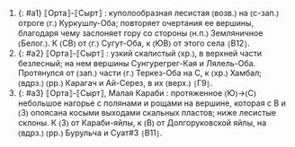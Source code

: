 ---
---

1. {: #a1} ⟦Орта⟧-⟦Сырт⟧
: куполообразная лесистая ⦅возв.⦆ на ⦅с-зап.⦆ отроге ⦅г.⦆ Куркушлу-Оба; повторяет очертания ее вершины, благодаря чему заслоняет гору со стороны ⦅н.п.⦆ Земляничное ⦅Белог.⦆. К ⦅СВ⦆ от ⦅г.⦆ Сугут-Оба, к ⦅ЮВ⦆ от этого села ⦃В12⦄.
2. {: #a2} ⟦Орта⟧-⟦Сырт⟧
: узкий скалистый ⦅хр.⦆, в верхней части безлесный; на нем вершины Сунгурегрег-Кая и Лялель-Оба. Протянулся от ⦅зап.⦆ части ⦅г.⦆ Теркез-Оба на С, к ⦅хр.⦆ Хамбал; ⦅вдрз.⦆ ⦅рр.⦆ Карагач и Ай-Серез, в их ⦅верх.⦆ ⦃Г9⦄.
3. {: #a3} ⟦Орта⟧-⟦Сырт⟧, Малая Караби
: протяженное ⦅Ю⦆→⦅С⦆ небольшое нагорье с полянами и рощами на вершине, которая с В и ⦅З⦆ опоясана косыми выходами скальных пластов; ниже лесистые склоны. К ⦅З⦆ от Караби-яйлы, к ⦅В⦆ от Долгоруковской яйлы, на ⦅вдрз.⦆ ⦅рр.⦆ Бурульча и Суат#3 ⦃В11⦄.

